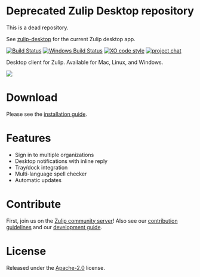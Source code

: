 # Deprecated Zulip Desktop repository

This is a dead repository.  

See [zulip-desktop](https://github.com/zulip/zulip-desktop) for the current Zulip desktop app.

[![Build Status](https://travis-ci.org/zulip/zulip-electron.svg?branch=master)](https://travis-ci.org/zulip/zulip-electron)
[![Windows Build Status](https://ci.appveyor.com/api/projects/status/github/zulip/zulip-electron?branch=master&svg=true)](https://ci.appveyor.com/project/akashnimare/zulip-electron/branch/master)
[![XO code style](https://img.shields.io/badge/code_style-XO-5ed9c7.svg)](https://github.com/sindresorhus/xo)
[![project chat](https://img.shields.io/badge/zulip-join_chat-brightgreen.svg)](https://chat.zulip.org)

Desktop client for Zulip. Available for Mac, Linux, and Windows.

<img src="http://i.imgur.com/ChzTq4F.png"/>

# Download
Please see the [installation guide](https://zulipchat.com/help/desktop-app-install-guide).

# Features
* Sign in to multiple organizations
* Desktop notifications with inline reply
* Tray/dock integration
* Multi-language spell checker
* Automatic updates

# Contribute

First, join us on the [Zulip community server](https://zulip.readthedocs.io/en/latest/contributing/chat-zulip-org.html)! 
Also see our [contribution guidelines](./CONTRIBUTING.md) and our [development guide](./development.md).

# License
Released under the [Apache-2.0](./LICENSE) license.
